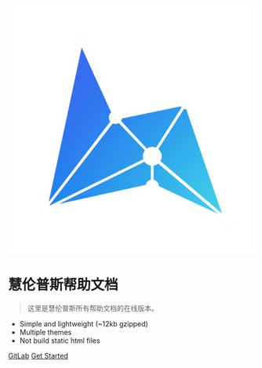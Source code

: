 ![logo](_images/logo.png ':size=100x100')


# 慧伦普斯帮助文档

> 这里是慧伦普斯所有帮助文档的在线版本。

* Simple and lightweight (~12kb gzipped)
* Multiple themes
* Not build static html files

[GitLab](https://github.com/hileveps/gaoke_common/)
[Get Started](#quick-start)
